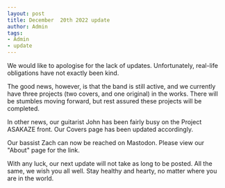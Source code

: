 ```yaml
---
layout: post
title: December  20th 2022 update
author: Admin
tags:
- Admin
- update
---
```


We would like to apologise for the lack of updates. Unfortunately, real-life obligations have not exactly been kind.

The good news, however, is that the band is still active, and we currently have three projects (two covers, and one original) in the works. There will be stumbles moving forward, but rest assured these projects will be completed.

In other news, our guitarist John has been fairly busy on the Project ASAKAZE front. Our Covers page has been updated accordingly.

Our bassist Zach can now be reached on Mastodon. Please view our "About" page for the link.

With any luck, our next update will not take as long to be posted. All the same, we wish you all well. Stay healthy and hearty, no matter where you are in the world.
